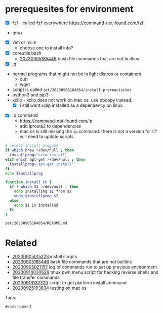 # prerequesites for environment

- [x] fzf - called `fzf` everywhere https://command-not-found.com/fzf
- tmux
- [x] vim or nvim
  - choose one to install into?
- [x] coreutils bash
  - [20230905185446](/zet/20230905185446/README.md) bash file commands that are not builtins
- [x] jq
- normal programs that might not be in light distros or containers
  - curl
  - wget
- script is called `zet/20230905184854/install-prerequisites`
- python3 and pip3
- xclip - xclip does not work on mac os. use pbcopy instead.
  - [x] i still want xclip installed as a dependency on linux.
- [x] ip command
  - https://command-not-found.com/ip
  - add iproute2 to dependencies
  - mac os is still missing the `ip` command. there is not a version for it? will need to update scripts

```bash
# select install program
if which brew >/dev/null ; then
  installprog="brew install"
elif which apt-get >/dev/null ; then
  installprog="apt-get install"
fi
echo $installprog

function install_it {
  if ! which $1 >/dev/null ; then
    echo Installing $1 from $2
    sudo $installprog $2
  else
    echo $1 is installed
  fi
}

```

` zet/20230905184854/README.md `

# Related

- [20230905015223](/zet/20230905015223/README.md) install scripts
- [20230905185446](/zet/20230905185446/README.md) bash file commands that are not builtins
- [20230905021157](/zet/20230905021157/README.md) log of commands run to set up previous environment
- [20230914030626](/zet/20230914030626/README.md) tmux pwn menu script for hacking reverse shells and file transfer commands
- [20230916132320](/zet/20230916132320/README.md) script to get platform install command
- [20230925193834](/zet/20230925193834/README.md) testing on mac os

Tags:

    #environment
